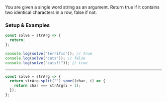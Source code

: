 You are given a single word string as an argument. Return true if it contains two identical characters in a row, false if not.

### Setup & Examples
```js
const solve = strArg => {
  return;
};

console.log(solve("terrific")); // true
console.log(solve("cats")); // false
console.log(solve("cats!!")); // true
```

---

```js
const solve = strArg => {
  return strArg.split("").some((char, i) => {
    return char === strArg[i + 1];
  });
};
```